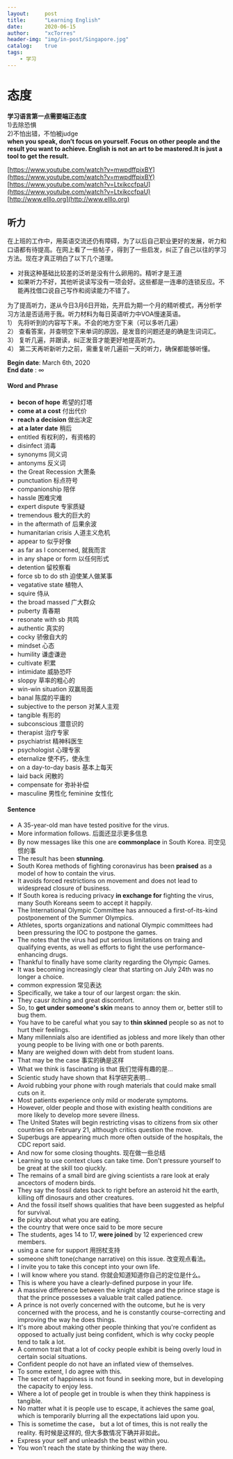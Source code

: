 ```yaml
---
layout:     post
title:      "Learning English"
date:       2020-06-15
author:     "xcTorres"
header-img: "img/in-post/Singapore.jpg"
catalog:    true
tags:
    - 学习
---
```

# 态度
**学习语言第一点需要端正态度**  
1)去除恐惧  
2)不怕出错，不怕被judge  
**when you speak, don’t focus on yourself. Focus on other people and the result you want to achieve. 
English is not an art to be mastered.It is just a tool to get the result.** 

[https://www.youtube.com/watch?v=mwpdffpixBY](https://www.youtube.com/watch?v=mwpdffpixBY)  
[https://www.youtube.com/watch?v=LtxikccfpaU](https://www.youtube.com/watch?v=LtxikccfpaU)  
[http://www.elllo.org](http://www.elllo.org)

## 听力
在上班的工作中，用英语交流还仍有障碍，为了以后自己职业更好的发展，听力和口语都有待提高。在网上看了一些帖子，得到了一些启发，纠正了自己以往的学习方法。现在才真正明白了以下几个道理。  
- 对我这种基础比较差的泛听是没有什么卵用的。精听才是王道  
- 如果听力不好，其他听说读写没有一项会好。这些都是一连串的连锁反应。不能再找借口说自己写作和阅读能力不错了。  

为了提高听力，遂从今日3月6日开始，先开启为期一个月的精听模式，再分析学习方法是否适用于我。听力材料为每日英语听力中VOA慢速英语。  
1） 先将听到的内容写下来。不会的地方空下来（可以多听几遍）  
2） 查看答案，并查明空下来单词的原因，是发音的问题还是的确是生词词汇。  
3） 复听几遍，并跟读，纠正发音才能更好地提高听力。  
4） 第二天再听新听力之前，需重复听几遍前一天的听力，确保都能够听懂。   

**Begin date**:  March 6th, 2020  
**End date**  :  ∞

#### Word and Phrase  
- **becon of hope** 希望的灯塔  
- **come at a cost** 付出代价 
- **reach a decision** 做出决定  
- **at a later date** 稍后 
- entitled 有权利的，有资格的  
- disinfect 消毒  
- synonyms  同义词  
- antonyms  反义词  
- the Great Recession  大萧条  
- punctuation 标点符号
- companionship 陪伴  
- hassle 困难灾难  
- expert dispute 专家质疑  
- tremendous 极大的巨大的  
- in the aftermath of 后果余波  
- humanitarian crisis 人道主义危机  
- appear to 似乎好像  
- as far as I concerned, 就我而言 
- in any shape or form 以任何形式  
- detention 留校察看  
- force sb to do sth  迫使某人做某事  
- vegatative state 植物人  
- squire 侍从  
- the broad massed 广大群众  
- puberty 青春期  
- resonate with sb 共鸣  
- authentic 真实的  
- cocky 骄傲自大的  
- mindset 心态  
- humility 谦虚谦逊  
- cultivate 积累  
- intimidate  威胁恐吓
- sloppy  草率的粗心的
- win-win situation 双赢局面  
- banal 陈腐的平庸的  
- subjective to the person 对某人主观  
- tangible 有形的  
- subconscious 潜意识的  
- therapist 治疗专家  
- psychiatrist 精神科医生
- psychologist 心理专家  
- eternalize 使不朽，使永生  
- on a day-to-day basis 基本上每天  
- laid back 闲散的  
- compensate for 弥补补偿  
- masculine 男性化  feminine 女性化  



#### Sentence
- A 35-year-old man have tested positive for the virus.  
- More information follows. 后面还显示更多信息   
- By now messages like this one are **commonplace** in South Korea.  司空见惯的事  
- The result has been **stunning**.
- South Korea methods of fighting coronavirus has been **praised** as a model of how to contain the virus.  
- It avoids forced restrictions on movement and does not lead to widespread closure of business.  
- If South korea is reducing privacy **in exchange for** fighting the virus, many South Koreans seem to accept it happily.  
- The International Olympic Committee has annouced a first-of-its-kind postponement of the Summer Olympics.  
- Athletes, sports organizations and national Olympic committees had been pressuring the IOC to postpone the games.  
- The notes that the virus had put serious limitations on traing and qualifying events, as well as efforts to fight the use performance-enhancing drugs.  
- Thankful to finally have some clarity regarding the Olympic Games.  
- It was becoming increasingly clear that starting on July 24th was no longer a choice.  
- common expression 常见表达  
- Specifically, we take a tour of our largest organ: the skin.  
- They causr itching and great discomfort.    
- So, to **get under someone's skin** means to annoy them or, better still to bug them.  
- You have to be careful what you say to **thin skinned** people so as not to hurt their feelings.   
- Many millennials also are identified as jobless and more likely than other young people to be living with one or both parents.  
- Many are weighed down with debt from student loans.
- That may be the case 事实的确是这样  
- What we think is fascinating is that 我们觉得有趣的是...  
- Scientic study have shown that 科学研究表明...  
- Avoid rubbing your phone with rough materials that could make small cuts on it.  
- Most patients experience only mild or moderate symptoms.  
- However, older people and those with existing health conditions are more likely to develop more severe illness.  
- The United States will begin restricting visas to citizens from six other countries on February 21, although critics question the move.    
- Superbugs are appearing much more often outside of the hospitals, the CDC report said.  
- And now for some closing thoughts. 现在做一些总结  
- Learning to use context clues can take time. Don't pressure yourself to be great at the skill too qiuckly.  
- The remains of a small bird are giving scientists a rare look at eraly ancectors of modern birds.  
- They say the fossil dates back to right before an asteroid hit the earth, killing off dinosaurs and other creatures.  
- And the fossil itself shows qualities that have been suggested as helpful for survival.  
- Be picky about what you are eating.   
- the country that were once said to be more secure  
- The students, ages 14 to 17, **were joined** by 12 experienced crew members.   
- using a cane for support 用拐杖支持  
- someone shift tone(change narrative) on this issue. 改变观点看法。  
- I invite you to take this concept into your own life.  
- I will know where you stand. 你就会知道知道你自己的定位是什么。 
- This is where you have a clearly-defined purpose in your life.  
- A massive difference between the knight stage and the prince stage is that the prince possesses a valuable trait called patience.  
- A prince is not overly concerned with the outcome, but he is very concerned with the process, and he is constantly course-correcting and improving the way he does things.  
- It's more about making other people thinking that you're confident as opposed to actually just being confident, which is why cocky people tend to talk a lot.  
- A common trait that a lot of cocky people exhibit is being overly loud in certain social situations.  
- Confident people do not have an inflated view of themselves.  
- To some extent, I do agree with this.  
- The secret of happiness is not found in seeking more, but in developing the capacity to enjoy less.  
- Where a lot of people get in trouble is when they think happiness is tangible.  
- No matter what it is people use to escape, it achieves the same goal, which is temporarily blurring all the expectations laid upon you.  
- This is sometime the case， but a lot of times, this is not really the reality. 有时候是这样的, 但大多数情况下确并非如此。  
- Express your self and unleadsh the beast within you.  
- You won't reach the state by thinking the way there.  












